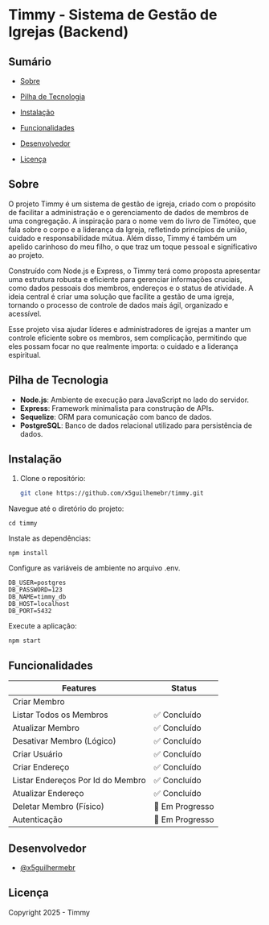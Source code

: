 # Timmy - Sistema de Gestão de Igrejas (Backend)

## Sumário

- [Sobre](#sobre)

- [Pilha de Tecnologia](#pilha-de-tecnologia)

- [Instalação](#instalação)

- [Funcionalidades](#funcionalidades)

- [Desenvolvedor](#desenvolvedor)

- [Licença](#licença)

## Sobre
O projeto Timmy é um sistema de gestão de igreja, criado com o propósito de facilitar a administração e o gerenciamento de dados de membros de uma congregação. A inspiração para o nome vem do livro de Timóteo, que fala sobre o corpo e a liderança da Igreja, refletindo princípios de união, cuidado e responsabilidade mútua. Além disso, Timmy é também um apelido carinhoso do meu filho, o que traz um toque pessoal e significativo ao projeto.

Construído com Node.js e Express, o Timmy terá como proposta apresentar uma estrutura robusta e eficiente para gerenciar informações cruciais, como dados pessoais dos membros, endereços e o status de atividade. A ideia central é criar uma solução que facilite a gestão de uma igreja, tornando o processo de controle de dados mais ágil, organizado e acessível.

Esse projeto visa ajudar líderes e administradores de igrejas a manter um controle eficiente sobre os membros, sem complicação, permitindo que eles possam focar no que realmente importa: o cuidado e a liderança espiritual.
## Pilha de Tecnologia

- **Node.js**: Ambiente de execução para JavaScript no lado do servidor.
- **Express**: Framework minimalista para construção de APIs.
- **Sequelize**: ORM para comunicação com banco de dados.
- **PostgreSQL**: Banco de dados relacional utilizado para persistência de dados.

## Instalação

1. Clone o repositório:
   ```bash
   git clone https://github.com/x5guilhemebr/timmy.git

Navegue até o diretório do projeto:

    cd timmy

Instale as dependências:

    npm install
Configure as variáveis de ambiente no arquivo .env.

    DB_USER=postgres
    DB_PASSWORD=123
    DB_NAME=timmy_db
    DB_HOST=localhost
    DB_PORT=5432

Execute a aplicação:

    npm start
## Funcionalidades
| **Features**                  | **Status**       |
|--------------------------------------|------------------|
| Criar Membro                          
| Listar Todos os Membros              | ✅ Concluído     |
| Atualizar Membro                     | ✅ Concluído     |
| Desativar Membro (Lógico)            | ✅ Concluído     |
| Criar Usuário                        | ✅ Concluído     |
| Criar Endereço                       | ✅ Concluído     |
| Listar Endereços Por Id do Membro    | ✅ Concluído     |
| Atualizar Endereço                   | ✅ Concluído     |
| Deletar Membro (Físico)              | 🚧 Em Progresso |
| Autenticação                         | 🚧 Em Progresso |

## Desenvolvedor

- [@x5guilhermebr](https://www.github.com/x5guilhermebr)


## Licença
Copyright 2025 - Timmy
